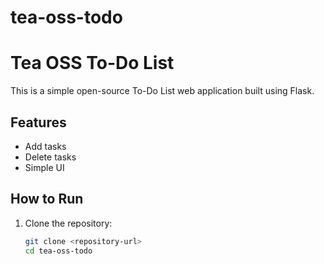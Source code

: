# tea-oss-todo

# Tea OSS To-Do List

This is a simple open-source To-Do List web application built using Flask.

## Features
- Add tasks
- Delete tasks
- Simple UI

## How to Run
1. Clone the repository:
   ```bash
   git clone <repository-url>
   cd tea-oss-todo
